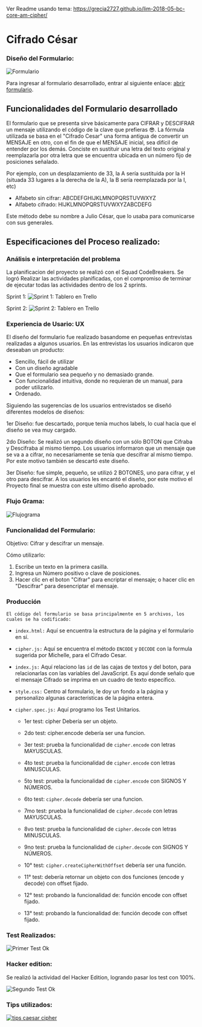 Ver Readme usando tema: https://grecia2727.github.io/lim-2018-05-bc-core-am-cipher/

# **Cifrado César**

### Diseño del Formulario:


![Formulario](http://subirimagen.me/uploads/20180604084324.PNG "Formulario")



Para ingresar al formulario desarrollado, entrar al siguiente enlace: [abrir formulario](https://grecia2727.github.io/lim-2018-05-bc-core-am-cipher/src/).


## **Funcionalidades del Formulario desarrollado**

El formulario que se presenta sirve básicamente para CIFRAR y DESCIFRAR un mensaje utilizando 
el código de la clave que prefieras 😎.
La fórmula utilizada se basa en el "Cifrado Cesar" una forma antigua de convertir 
un MENSAJE en otro, con el fin de que el MENSAJE inicial, sea difícil de entender 
por los demás. Conciste en sustituir una letra del texto original y reemplazarla por otra letra 
que se encuentra ubicada en un número fijo de posiciones señalado.

Por ejemplo, con un desplazamiento de 33, la A sería sustituida por la H (situada 33 lugares a la derecha de la A), la B sería reemplazada por la I, etc)

* Alfabeto sin cifrar: ABCDEFGHIJKLMNOPQRSTUVWXYZ
* Alfabeto cifrado:    HIJKLMNOPQRSTUVWXYZABCDEFG
 
Este método debe su nombre a Julio César, que lo usaba para comunicarse con sus 
generales.


## **Especificaciones del Proceso realizado:**


### Análisis e interpretación del problema
    
La planificacion del proyecto se realizó con el Squad CodeBreakers.
   Se logró Realizar las actividades planificadas, con el compromiso de terminar de ejecutar todas las actividades dentro de los 2 sprints.
 


Sprint 1:
![Sprint 1: Tablero en Trello](http://subirimagen.me/uploads/20180604084203.JPG "1er Tablero en Trello")

Sprint 2:
![Sprint 2: Tablero en Trello](http://subirimagen.me/uploads/20180604084241.JPG "2do Tablero en Trello")


### Experiencia de Usario: UX

El diseño del formulario fue realizado basandome en pequeñas entrevistas realizadas a algunos usuarios. En las entrevistas los usuarios indicaron que deseaban un producto:

* Sencillo, fácil de utilizar
* Con un diseño agradable
* Que el formulario sea pequeño y no demasiado grande.
* Con funcionalidad intuitiva, donde no requieran de un manual, para poder utilizarlo.
* Ordenado.

Siguiendo las sugerencias de los usuarios entrevistados se diseñó diferentes modelos de diseños:

1er Diseño: fue descartado, porque tenía muchos labels, lo cual hacía que el diseño se vea muy cargado.

2do Diseño: Se realizó un segundo diseño con un sólo BOTON que Cifraba y Descifraba al mismo tiempo. Los usuarios informaron que un mensaje que se va a a cifrar, no necesariamente se tenía que descifrar al mismo tiempo. Por este motivo también se descartó este diseño.

3er Diseño: fue simple, pequeño, se utilizó 2 BOTONES, uno para cifrar, y el otro para descifrar. A los usuarios les encantó el diseño, por este motivo el Proyecto final se muestra con este ultimo diseño aprobado. 


### Flujo Grama:

![Flujograma ](http://subirimagen.me/uploads/20180604084357.jpg "Flujograma")

### Funcionalidad del Formulario:

Objetivo: Cifrar y descifrar un mensaje.

Cómo utilizarlo: 
1) Escribe un texto en la primera casilla.
2) Ingresa un Número positivo o clave de posiciones.
3) Hacer clic en el boton "Cifrar" para encriptar el mensaje; o hacer clic en "Descifrar" para desencriptar el mensaje.


### Producción
    El código del formulario se basa principalmente en 5 archivos, los cuales se ha codificado:

* `index.html:` Aquí se encuentra la estructura de la página y el formulario en sí.

* `cipher.js:` Aquí se encuentra el método `ENCODE` y `DECODE` con la formula sugerida por Michelle, para el Cifrado Cesar.

* `index.js:` Aquí relaciono las `id` de las cajas de textos y del boton, para relacionarlas con las variables del JavaScript. Es aquí donde señalo que el mensaje Cifrado se imprima en un cuadro de texto específico.

* `style.css:` Centro al formulario, le doy un fondo a la página y personalizo     algunas caracteristicas de la página entera.

* `cipher.spec.js:` Aquí programo los Test Unitarios. 

    * 1er test: cipher Debería ser un objeto.
    * 2do test: cipher.encode debería ser una funcion.
    * 3er test: prueba la funcionalidad de `cipher.encode`  con letras MAYUSCULAS.
    * 4to test: prueba la funcionalidad de `cipher.encode`  con letras MINUSCULAS.
    * 5to test: prueba la funcionalidad de `cipher.encode`  con SIGNOS Y NÚMEROS.

    * 6to test: `cipher.decode` debería ser una funcion.
    * 7mo test: prueba la funcionalidad de `cipher.decode` con letras MAYUSCULAS.
    * 8vo test: prueba la funcionalidad de `cipher.decode` con letras MINUSCULAS.
    * 9no test: prueba la funcionalidad de `cipher.decode` con SIGNOS Y NÚMEROS.

    * 10° test: `cipher.createCipherWithOffset` debería ser una función.
    * 11° test: debería retornar un objeto con dos funciones (encode y decode) con offset fijado.
    * 12° test: probando la funcionalidad de: función encode con offset fijado.
    * 13° test: probando la funcionalidad de: función decode con offset fijado.



### Test Realizados:
![Primer Test Ok](http://subirimagen.me/uploads/20180604084029.PNG "1er Test Unitario Ok")


### Hacker edition:

Se realizó la actividad del Hacker Edition, logrando pasar los test con 100%.

![Segundo Test Ok](http://subirimagen.me/uploads/20180604084127.PNG "2do Test Unitario Ok")


### Tips utilizados:

[![tips caesar cipher](https://img.youtube.com/vi/zd8eVrXhs7Y/0.jpg)](https://www.youtube.com/watch?v=zd8eVrXhs7Y)

